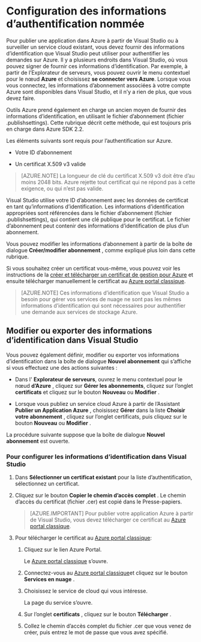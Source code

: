 <properties
   pageTitle="Configuration nommée d’identification | Microsoft Azure"
   description="Apprenez à pour fournir des informations d’identification que Visual Studio peut utiliser pour authentifier les demandes sur Azure pour publier une application dans Azure à partir de Visual Studio ou à surveiller un service cloud existant... "
   services="visual-studio-online"
   documentationCenter="na"
   authors="TomArcher"
   manager="douge"
   editor="" />
<tags
   ms.service="multiple"
   ms.devlang="dotnet"
   ms.topic="article"
   ms.tgt_pltfrm="na"
   ms.workload="multiple"
   ms.date="08/15/2016"
   ms.author="tarcher" />

# <a name="setting-up-named-authentication-credentials"></a>Configuration des informations d’authentification nommée

Pour publier une application dans Azure à partir de Visual Studio ou à surveiller un service cloud existant, vous devez fournir des informations d’identification que Visual Studio peut utiliser pour authentifier les demandes sur Azure. Il y a plusieurs endroits dans Visual Studio, où vous pouvez signer de fournir ces informations d’identification. Par exemple, à partir de l’Explorateur de serveurs, vous pouvez ouvrir le menu contextuel pour le nœud **Azure** et choisissez **se connecter vers Azure**. Lorsque vous vous connectez, les informations d’abonnement associées à votre compte Azure sont disponibles dans Visual Studio, et il n’y a rien de plus, que vous devez faire.

Outils Azure prend également en charge un ancien moyen de fournir des informations d’identification, en utilisant le fichier d’abonnement (fichier .publishsettings). Cette rubrique décrit cette méthode, qui est toujours pris en charge dans Azure SDK 2.2.

Les éléments suivants sont requis pour l’authentification sur Azure.

- Votre ID d’abonnement

- Un certificat X.509 v3 valide

>[AZURE.NOTE] La longueur de clé du certificat X.509 v3 doit être d’au moins 2048 bits. Azure rejette tout certificat qui ne répond pas à cette exigence, ou qui n’est pas valide.

Visual Studio utilise votre ID d’abonnement avec les données de certificat en tant qu’informations d’identification. Les informations d’identification appropriées sont référencées dans le fichier d’abonnement (fichier .publishsettings), qui contient une clé publique pour le certificat. Le fichier d’abonnement peut contenir des informations d’identification de plus d’un abonnement.

Vous pouvez modifier les informations d’abonnement à partir de la boîte de dialogue **Créer/modifier abonnement** , comme expliqué plus loin dans cette rubrique.

Si vous souhaitez créer un certificat vous-même, vous pouvez voir les instructions de la [créer et télécharger un certificat de gestion pour Azure](https://msdn.microsoft.com/library/windowsazure/gg551722.aspx) et ensuite télécharger manuellement le certificat au [Azure portal classique](http://go.microsoft.com/fwlink/?LinkID=213885).

>[AZURE.NOTE] Ces informations d’identification que Visual Studio a besoin pour gérer vos services de nuage ne sont pas les mêmes informations d’identification qui sont nécessaires pour authentifier une demande aux services de stockage Azure.

## <a name="modify-or-export-authentication-credentials-in-visual-studio"></a>Modifier ou exporter des informations d’identification dans Visual Studio

Vous pouvez également définir, modifier ou exporter vos informations d’identification dans la boîte de dialogue **Nouvel abonnement** qui s’affiche si vous effectuez une des actions suivantes :

- Dans l' **Explorateur de serveurs**, ouvrez le menu contextuel pour le nœud **d’Azure** , cliquez sur **Gérer les abonnements**, cliquez sur l’onglet **certificats** et cliquez sur le bouton **Nouveau** ou **Modifier** .

- Lorsque vous publiez un service cloud Azure à partir de l’Assistant **Publier un Application Azure** , choisissez **Gérer** dans la liste **Choisir votre abonnement** , cliquez sur l’onglet certificats, puis cliquez sur le bouton **Nouveau** ou **Modifier** .

La procédure suivante suppose que la boîte de dialogue **Nouvel abonnement** est ouverte.

### <a name="to-set-up-authentication-credentials-in-visual-studio"></a>Pour configurer les informations d’identification dans Visual Studio

1. Dans **Sélectionner un certificat existant** pour la liste d’authentification, sélectionnez un certificat.

1. Cliquez sur le bouton **Copier le chemin d’accès complet** . Le chemin d’accès du certificat (fichier .cer) est copié dans le Presse-papiers.

    >[AZURE.IMPORTANT] Pour publier votre application Azure à partir de Visual Studio, vous devez télécharger ce certificat au [Azure portal classique](http://go.microsoft.com/fwlink/?LinkID=213885).

1. Pour télécharger le certificat au [Azure portal classique](http://go.microsoft.com/fwlink/?LinkID=213885):

    1. Cliquez sur le lien Azure Portal.

         Le [Azure portal classique](http://go.microsoft.com/fwlink/?LinkID=213885) s’ouvre.

    1. Connectez-vous au [Azure portal classique](http://go.microsoft.com/fwlink/?LinkID=213885)et cliquez sur le bouton **Services en nuage** .

    1. Choisissez le service de cloud qui vous intéresse.

        La page du service s’ouvre.

    1. Sur l’onglet **certificats** , cliquez sur le bouton **Télécharger** .

    1. Collez le chemin d’accès complet du fichier .cer que vous venez de créer, puis entrez le mot de passe que vous avez spécifié.
